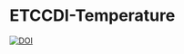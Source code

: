 # ETCCDI-Temperature

[![DOI](https://zenodo.org/badge/290930063.svg)](https://zenodo.org/badge/latestdoi/290930063)
